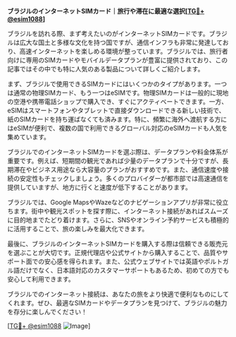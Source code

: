 **ブラジルのインターネットSIMカード｜旅行や滞在に最適な選択[[TG💪+ @esim1088](https://t.me/s/esim1088)]**

ブラジルを訪れる際、まず考えたいのがインターネットSIMカードです。ブラジルは広大な国土と多様な文化を持つ国ですが、通信インフラも非常に発達しており、高速インターネットを楽しめる環境が整っています。ブラジルでは、旅行者向けに専用のSIMカードやモバイルデータプランが豊富に提供されており、この記事ではその中でも特に人気のある製品について詳しくご紹介します。

まず、ブラジルで使用できるSIMカードにはいくつかのタイプがあります。一つは通常の物理SIMカード、もう一つはeSIMです。物理SIMカードは一般的に現地の空港や携帯電話ショップで購入でき、すぐにアクティベートできます。一方、eSIMはスマートフォンやタブレットで直接ダウンロードできる新しい技術で、紙のSIMカードを持ち運ばなくても済みます。特に、頻繁に海外へ渡航する方にはeSIMが便利で、複数の国で利用できるグローバル対応のeSIMカードも人気を集めています。

ブラジルでのインターネットSIMカードを選ぶ際は、データプランや料金体系が重要です。例えば、短期間の観光であれば少量のデータプランで十分ですが、長期滞在やビジネス用途なら大容量のプランがおすすめです。また、通信速度や接続の安定性もチェックしましょう。多くのプロバイダーが都市部では高速通信を提供していますが、地方に行くと速度が低下することがあります。

ブラジルでは、Google MapsやWazeなどのナビゲーションアプリが非常に役立ちます。街中や観光スポットを探す際に、インターネット接続があればスムーズに目的地までたどり着けます。さらに、SNSやオンライン予約サービスも積極的に活用することで、旅の楽しみを最大化できます。

最後に、ブラジルのインターネットSIMカードを購入する際は信頼できる販売元を選ぶことが大切です。正規代理店や公式サイトから購入することで、品質やサポート面での安心感を得られます。また、公式ウェブサイトでは英語やポルトガル語だけでなく、日本語対応のカスタマーサポートもあるため、初めての方でも安心して利用できます。

ブラジルでのインターネット接続は、あなたの旅をより快適で便利なものにしてくれます。ぜひ、最適なSIMカードやデータプランを見つけて、ブラジルの魅力を存分に楽しんでください！

[[TG💪+ @esim1088](https://t.me/s/esim1088) ![Image](https://i.postimg.cc/Y0z9fWf4/image.png)]